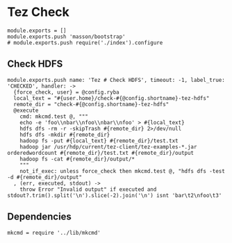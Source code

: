 
# Tez Check

    module.exports = []
    module.exports.push 'masson/bootstrap'
    # module.exports.push require('./index').configure

## Check HDFS

    module.exports.push name: 'Tez # Check HDFS', timeout: -1, label_true: 'CHECKED', handler: ->
      {force_check, user} = @config.ryba
      local_text = "#{user.home}/check-#{@config.shortname}-tez-hdfs"
      remote_dir = "check-#{@config.shortname}-tez-hdfs"
      @execute
        cmd: mkcmd.test @, """
        echo -e 'foo\\nbar\\nfoo\\nbar\\nfoo' > #{local_text}
        hdfs dfs -rm -r -skipTrash #{remote_dir} 2>/dev/null
        hdfs dfs -mkdir #{remote_dir}
        hadoop fs -put #{local_text} #{remote_dir}/test.txt
        hadoop jar /usr/hdp/current/tez-client/tez-examples-*.jar orderedwordcount #{remote_dir}/test.txt #{remote_dir}/output
        hadoop fs -cat #{remote_dir}/output/*
        """
        not_if_exec: unless force_check then mkcmd.test @, "hdfs dfs -test -d #{remote_dir}/output"
      , (err, executed, stdout) ->
        throw Error "Invalid output" if executed and stdout?.trim().split('\n').slice(-2).join('\n') isnt 'bar\t2\nfoo\t3'

## Dependencies

    mkcmd = require '../lib/mkcmd'
      
